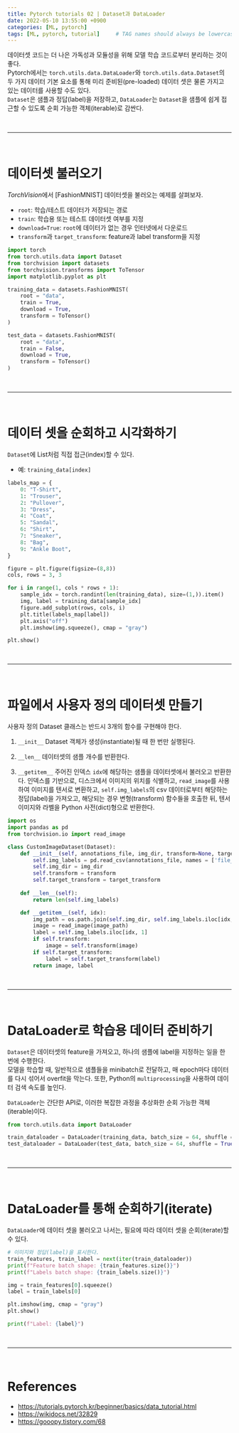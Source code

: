 ```yaml
---
title: Pytorch tutorials 02 | Dataset과 DataLoader
date: 2022-05-10 13:55:00 +0900
categories: [ML, pytorch]
tags: [ML, pytorch, tutorial]     # TAG names should always be lowercase
---
```


데이터셋 코드는 더 나은 가독성과 모듈성을 위해 모델 학습 코드로부터 분리하는 것이 좋다.  
Pytorch에서는 `torch.utils.data.DataLoader`와 `torch.utils.data.Dataset`의 두 가지 데이터 기본 요소를 통해 미리 준비된(pre-loaded) 데이터 셋은 물론 가지고 있는 데이터를 사용할 수도 있다.  
`Dataset`은 샘플과 정답(label)을 저장하고, `DataLoader`는 `Dataset`을 샘플에 쉽게 접근할 수 있도록 순회 가능한 객체(iterable)로 감싼다.

<br>

---

<br>

# 데이터셋 불러오기

*TorchVision*에서 [FashionMNIST] 데이터셋을 불러오는 예제를 살펴보자.

* `root`: 학습/테스트 데이터가 저장되는 경로
* `train`: 학습용 또는 테스트 데이터셋 여부를 지정
* `download=True`: `root`에 데이터가 없는 경우 인터넷에서 다운로드
* `transform`과 `target_transform`: feature과 label transform을 지정

```python
import torch
from torch.utils.data import Dataset
from torchvision import datasets
from torchvision.transforms import ToTensor
import matplotlib.pyplot as plt

training_data = datasets.FashionMNIST(
    root = "data",
    train = True,
    download = True,
    transform = ToTensor()
)

test_data = datasets.FashionMNIST(
    root = "data",
    train = False,
    download = True,
    transform = ToTensor()
)
```

<br>

---

<br>

# 데이터 셋을 순회하고 시각화하기

`Dataset`에 List처럼 직접 접근(index)할 수 있다.

* 예: `training_data[index]`

```python
labels_map = {
    0: "T-Shirt",
    1: "Trouser",
    2: "Pullover",
    3: "Dress",
    4: "Coat",
    5: "Sandal",
    6: "Shirt",
    7: "Sneaker",
    8: "Bag",
    9: "Ankle Boot",
}

figure = plt.figure(figsize=(8,8))
cols, rows = 3, 3

for i in range(1, cols * rows + 1):
    sample_idx = torch.randint(len(training_data), size=(1,)).item()
    img, label = training_data[sample_idx]
    figure.add_subplot(rows, cols, i)
    plt.title(labels_map[label])
    plt.axis("off")
    plt.imshow(img.squeeze(), cmap = "gray")

plt.show()
```

<br>

---

<br>


# 파일에서 사용자 정의 데이터셋 만들기

사용자 정의 Dataset 클래스는 반드시 3개의 함수를 구현해야 한다.

1. `__init__`
    Dataset 객체가 생성(instantiate)될 때 한 번만 실행된다.

2. `__len__`
    데이터셋의 샘플 개수를 반환한다.

3. `__getitem__`
    주어진 인덱스 `idx`에 해당하는 샘플을 데이터셋에서 불러오고 반환한다. 인덱스를 기반으로, 디스크에서 이미지의 위치를 식별하고, `read_image`를 사용하여 이미지를 텐서로 변환하고, `self.img_labels`의 csv 데이터로부터 해당하는 정답(label)을 가져오고, 해당되는 경우 변형(transform) 함수들을 호출한 뒤, 텐서 이미지와 라벨을 Python 사전(dict)형으로 반환한다.


```python
import os
import pandas as pd
from torchvision.io import read_image

class CustomImageDataset(Dataset):
    def __init__(self, annotations_file, img_dir, transform=None, target_transform=None):
        self.img_labels = pd.read_csv(annotations_file, names = ['file_name', 'label'])
        self.img_dir = img_dir
        self.transform = transform
        self.target_transform = target_transform
    
    def __len__(self):
        return len(self.img_labels)

    def __getitem__(self, idx):
        img_path = os.path.join(self.img_dir, self.img_labels.iloc[idx, 0])
        image = read_image(image_path)
        label = self.img_labels.iloc[idx, 1]
        if self.transform:
            image = self.transform(image)
        if self.target_transform:
            label = self.target_transform(label)
        return image, label
```


<br>

---

<br>


# DataLoader로 학습용 데이터 준비하기

`Dataset`은 데이터셋의 feature을 가져오고, 하나의 샘플에 label을 지정하는 일을 한 번에 수행한다.  
모델을 학습할 때, 일반적으로 샘플들을 minibatch로 전달하고, 매 epoch마다 데이터를 다시 섞어서 overfit을 막는다. 또한, Python의 `multiprocessing`을 사용하여 데이터 검색 속도를 높인다.  

`DataLoader`는 간단한 API로, 이러한 복잡한 과정을 추상화한 순회 가능한 객체(iterable)이다.

```python
from torch.utils.data import DataLoader

train_dataloader = DataLoader(training_data, batch_size = 64, shuffle = True)
test_dataloader = DataLoader(test_data, batch_size = 64, shuffle = True)
```

<br>

---

<br>

# DataLoader를 통해 순회하기(iterate)

`DataLoader`에 데이터 셋을 불러오고 나서는, 필요에 따라 데이터 셋을 순회(iterate)할 수 있다. 

```python
# 이미지와 정답(label)을 표시한다.
train_features, train_label = next(iter(train_dataloader))
print(f"Feature batch shape: {train_features.size()}")
print(f"Labels batch shape: {train_labels.size()}")

img = train_features[0].squeeze()
label = train_labels[0]

plt.imshow(img, cmap = "gray")
plt.show()

print(f"Label: {label}")
```


<br>

---

<br>

# References

* <https://tutorials.pytorch.kr/beginner/basics/data_tutorial.html>
* <https://wikidocs.net/32829>
* <https://gooopy.tistory.com/68>
